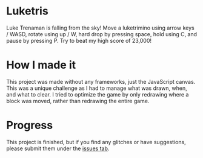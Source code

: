# Luketris
Luke Trenaman is falling from the sky! Move a luketrimino using arrow keys / WASD, rotate using up / W, hard drop by pressing space, hold using C, and pause by pressing P. Try to beat my high score of 23,000!
# How I made it
This project was made without any frameworks, just the JavaScript canvas. This was a unique challenge as I had to manage what was drawn, when, and what to clear. I tried to optimize the game by only redrawing where a block was moved, rather than redrawing the entire game.
# Progress
This project is finished, but if you find any glitches or have suggestions, please submit them under the [issues tab](https://github.com/luketrenaman/luketris/issues).
